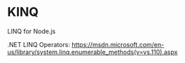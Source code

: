 # KINQ
LINQ for Node.js

.NET LINQ Operators: https://msdn.microsoft.com/en-us/library/system.linq.enumerable_methods(v=vs.110).aspx